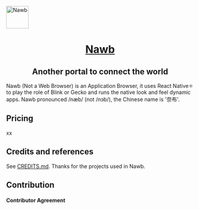 <a href="#" target="_blank" rel="noopener noreferrer"><img width="60" src="https://i.loli.net/2021/11/25/ViJcsZLKF35fAm7.png" alt="Nawb" /></a>

<p align="center">
  <a href="#" target="_blank" rel="noopener noreferrer">
    <h1 align="center">Nawb</h1>
  </a>
  <h2 align="center">Another portal to connect the world</h2>
</p>
Nawb (Not a Web Browser) is an Application Browser, it uses React Native⚛️ to play the role of Blink or Gecko and runs the native look and feel dynamic apps. Nawb pronounced /næb/ (not /nɔb/), the Chinese name is '奈布'.




## Pricing
xx
## Credits and references

See [CREDITS.md](./doc/CREDITS.md). Thanks for the projects used in Nawb.

## Contribution

#### Contributor Agreement
